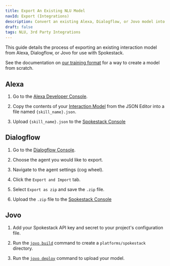 ```yaml
---
title: Export An Existing NLU Model
navId: Export (Integrations)
description: Convert an existing Alexa, Dialogflow, or Jovo model into Spokestack's format
draft: false
tags: NLU, 3rd Party Integrations
---
```


<img src="../../assets/docs/concepts-nlu.png" style="display:none"/>

This guide details the process of exporting an existing interaction model from Alexa, Dialogflow, or Jovo for use with Spokestack.

See the documentation on [our training format](/docs/machine-learning/nlu-training-data) for a way to create a model from scratch.

## Alexa

1. Go to the [Alexa Developer Console](https://developer.amazon.com/en-US/docs/alexa/devconsole/about-the-developer-console.html).

2. Copy the contents of your [Interaction Model](https://developer.amazon.com/en-US/docs/alexa/custom-skills/create-the-interaction-model-for-your-skill.html) from the JSON Editor into a file named `{skill_name}.json`.

3. Upload `{skill_name}.json` to the [Spokestack Console](/account/services/nlu)

## Dialogflow

1. Go to the [Dialogflow Console](https://dialogflow.cloud.google.com/).

2. Choose the agent you would like to export.

3. Navigate to the agent settings (cog wheel).

4. Click the `Export and Import` tab.

5. Select `Export as zip` and save the `.zip` file.

6. Upload the `.zip` file to the [Spokestack Console](/account/services/nlu)

## Jovo

1. Add your Spokestack API key and secret to your project's configuration file.

2. Run the [`jovo build`](https://www.jovo.tech/marketplace/jovo-cli/build) command to create a `platforms/spokestack` directory.

3. Run the [`jovo deploy`](https://www.jovo.tech/marketplace/jovo-cli/deploy) command to upload your model.
